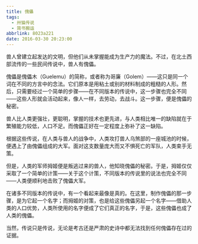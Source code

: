 ```yaml
---
title: 傀儡
tags:
  - 卅猫传说
  - 简书搬运
abbrlink: 8023a221
date: 2016-03-30 20:23:00
---
```


兽人曾建立起发达的文明，但他们从未掌握能成为生产力的魔法。不过，在北土西部流传的一些民间传说中，兽人有傀儡。

傀儡是傀儡木（Guelemu）的简称，或者称为哥廉（Golem）——这只是同一个词在不同的方言中的念法。它们原本是用粘土或别的材料制成的粗糙的人形。然后，只需要经过一个简单的步骤——在不同版本的传说中，这一步骤也完全不同——这些人形就会活动起来，像人一样，去劳动，去战斗。这一步骤，便是傀儡的秘密。

兽人比人类更强壮，更聪明，掌握的技术也更先进，与人类相比唯一的缺陷就在于繁殖能力较低，人口不足。而傀儡正好在一定程度上弥补了这一缺陷。

根据这些传说，在人类与兽人的战争中，人类攻打兽人乌煞部的一座城池的时候，便遇上了由傀儡组成的大军。面对这支数量庞大而又不惧死亡的军队，人类束手无策。

但是，人类的军师拇姬便是叛逃过来的兽人，他知晓傀儡的秘密。于是，拇姬仅仅采取了一个简单的计策——关于这个计策，不同版本的传说里的说法也完全不同——人类便顺利地击败了傀儡大军。

在诸多不同版本的传说中，有一个看起来最像是真的。在这里，制作傀儡的那一步骤，是为它起一个名字；而拇姬的对策，也是给这些傀儡另起一个名字——借助人类的人口优势，人类所使用的名字便成了它们真正的名字，于是，这些傀儡也成了人类的傀儡。

当然，传说只是传说，无论是考古还是严肃的史诗中都无法找到任何傀儡存在过的证据。
